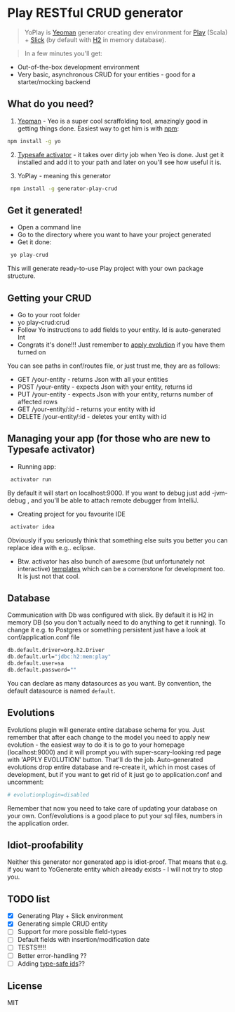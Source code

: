# Play RESTful CRUD generator 

>YoPlay is [Yeoman](http://yeoman.io) generator creating dev environment for [Play](https://www.playframework.com/) (Scala) + [Slick](http://slick.typesafe.com/) (by default with [H2](http://www.h2database.com/html/main.html) in memory database).

>In a few minutes you'll get:
- Out-of-the-box development environment
- Very basic, asynchronous CRUD for your entities - good for a starter/mocking backend 

## What do you need?
1. [Yeoman](http://yeoman.io) - Yeo is a super cool scraffolding tool, amazingly good in getting things done. Easiest way to get him is with [npm](https://www.npmjs.com/):
```bash
npm install -g yo
```
2. [Typesafe activator](https://typesafe.com/get-started) - it takes over dirty job when Yeo is done. Just get it installed and add it to your path and later on you'll see how useful it is.

3. YoPlay - meaning this generator
```bash
 npm install -g generator-play-crud
```

## Get it generated!

 - Open a command line
 - Go to the directory where you want to have your project generated
 - Get it done:
```bash
 yo play-crud
```
This will generate ready-to-use Play project with your own package structure.

## Getting your CRUD
- Go to your root folder
- yo play-crud:crud
- Follow Yo instructions to add fields to your entity. Id is auto-generated Int
- Congrats it's done!!! Just remember to [apply evolution](#evolutions) if you have them turned on

You can see paths in conf/routes file, or just trust me, they are as follows:
 - GET        /your-entity    - returns Json with all your entities
 - POST       /your-entity   - expects Json with your entity, returns id
 - PUT       /your-entity    - expects Json with your entity, returns number of affected rows
 - GET        /your-entity/:id - returns your entity with id
 - DELETE     /your-entity/:id  - deletes your entity with id

## Managing your app (for those who are new to Typesafe activator)
- Running app:
```bash
 activator run
```
By default it will start on localhost:9000. If you want to debug just add -jvm-debug <debug-port>, and you'll be able to attach remote debugger from IntelliJ.

- Creating project for you favourite IDE
```bash
 activator idea
```
Obviously if you seriously think that something else suits you better you can replace idea with e.g.. eclipse.
- Btw. activator has also bunch of awesome (but unfortunately not interactive) [templates](https://typesafe.com/activator/templates) which can be a cornerstone for development too. It is just not that cool.

## Database
Communication with Db was configured with slick. By default it is H2 in memory DB (so you don't actually need to do anything to get it running). To change it e.g. to Postgres or something persistent just have a look at conf/application.conf file

```bash
db.default.driver=org.h2.Driver
db.default.url="jdbc:h2:mem:play"
db.default.user=sa
db.default.password=""
```
You can declare as many datasources as you want. By convention, the default datasource is named `default`.
## Evolutions
Evolutions plugin will generate entire database schema for you. Just remember that after each change to the model you need to apply new evolution - the easiest way to do it is to go to your homepage (localhost:9000) and it will prompt you with super-scary-looking red page with 'APPLY EVOLUTION' button. That'll do the job.
Auto-generated evolutions drop entire database and re-create it, which in most cases of development, but if you want to get rid of it just go to application.conf and uncomment:
```bash
# evolutionplugin=disabled
```
Remember that now you need to take care of updating your database on your own. Conf/evolutions is a good place to put your sql files, numbers in the application order.

## Idiot-proofability
Neither this generator nor generated app is idiot-proof. That means that e.g. if you want to YoGenerate entity which already exists - I will not try to stop you.

## TODO list
- [x] Generating Play + Slick environment
- [x] Generating simple CRUD entity
- [ ] Support for more possible field-types
- [ ] Default fields with insertion/modification date
- [ ] TESTS!!!!!
- [ ] Better error-handling ??
- [ ] Adding [type-safe ids](https://github.com/VirtusLab/unicorn)??

## License

MIT
